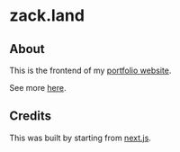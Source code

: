 # zack.land
<div>

## About

<dl>
  This is the frontend of my <a href="https://zack.land">portfolio website</a>.

  See more <a href="https://zack.land/portfolio/web-apps#this-web-site">here</a>.
</dl>

## Credits

<dl>
  This was built by starting from <a href="https://github.com/vercel/next.js">next.js</a>.
</dl>

</div>
